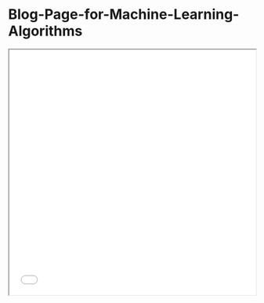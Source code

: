 # Blog-Page-for-Machine-Learning-Algorithms



<iframe src="My_Blog_Page.html" width="100%" height="500px"></iframe>
